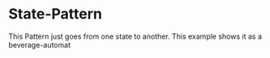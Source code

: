 State-Pattern
====

This Pattern just goes from one state to another. This example shows it as a beverage-automat
